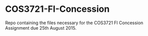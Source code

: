 # COS3721-FI-Concession
Repo containing the files necessary for the COS3721 FI Concession Assignment due 25th August 2015.
